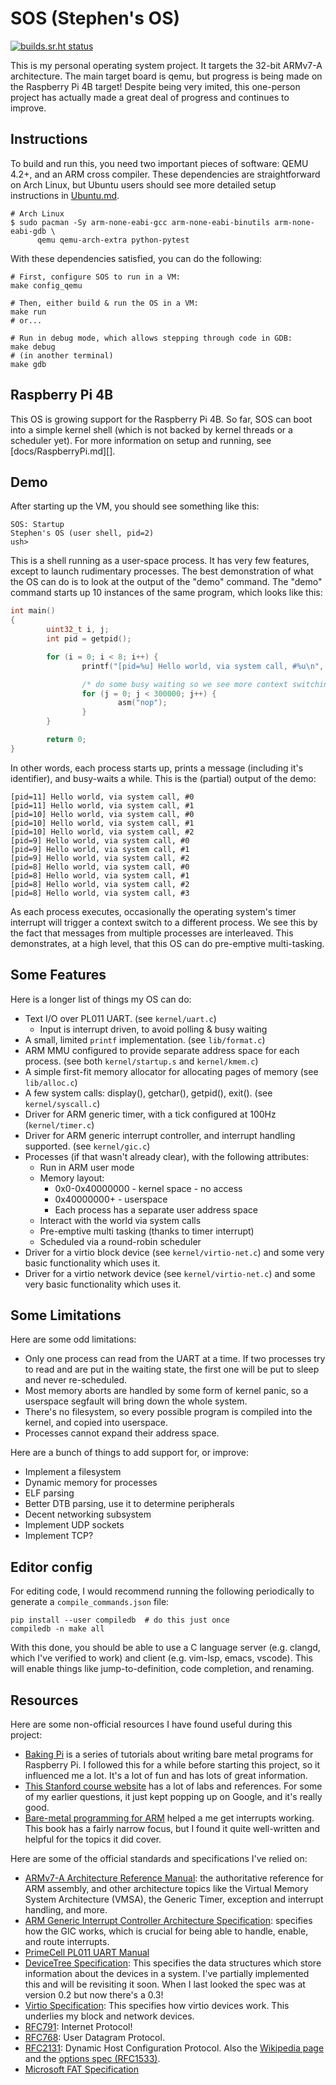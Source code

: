 SOS (Stephen's OS)
==================

[![builds.sr.ht status](https://builds.sr.ht/~brenns10/sos.svg)](https://builds.sr.ht/~brenns10/sos?)

This is my personal operating system project. It targets the 32-bit ARMv7-A
architecture. The main target board is qemu, but progress is being made on the
Raspberry Pi 4B target! Despite being very imited, this one-person project has
actually made a great deal of progress and continues to improve.

Instructions
------------

To build and run this, you need two important pieces of software: QEMU 4.2+, and
an ARM cross compiler. These dependencies are straightforward on Arch Linux, but
Ubuntu users should see more detailed setup instructions in
[Ubuntu.md](Ubuntu.md).

    # Arch Linux
    $ sudo pacman -Sy arm-none-eabi-gcc arm-none-eabi-binutils arm-none-eabi-gdb \
          qemu qemu-arch-extra python-pytest

With these dependencies satisfied, you can do the following:

    # First, configure SOS to run in a VM:
    make config_qemu

    # Then, either build & run the OS in a VM:
    make run
    # or...

    # Run in debug mode, which allows stepping through code in GDB:
    make debug
    # (in another terminal)
    make gdb


Raspberry Pi 4B
---------------

This OS is growing support for the Raspberry Pi 4B. So far, SOS can boot into a
simple kernel shell (which is not backed by kernel threads or a scheduler yet).
For more information on setup and running, see [docs/RaspberryPi.md][].

Demo
----

After starting up the VM, you should see something like this:

```
SOS: Startup
Stephen's OS (user shell, pid=2)
ush>
```

This is a shell running as a user-space process. It has very few features,
except to launch rudimentary processes. The best demonstration of what the OS
can do is to look at the output of the "demo" command. The "demo" command starts
up 10 instances of the same program, which looks like this:

```c
int main()
{
        uint32_t i, j;
        int pid = getpid();

        for (i = 0; i < 8; i++) {
                printf("[pid=%u] Hello world, via system call, #%u\n", pid, i);

                /* do some busy waiting so we see more context switching */
                for (j = 0; j < 300000; j++) {
                        asm("nop");
                }
        }

        return 0;
}
```

In other words, each process starts up, prints a message (including it's
identifier), and busy-waits a while. This is the (partial) output of the demo:

```
[pid=11] Hello world, via system call, #0
[pid=11] Hello world, via system call, #1
[pid=10] Hello world, via system call, #0
[pid=10] Hello world, via system call, #1
[pid=10] Hello world, via system call, #2
[pid=9] Hello world, via system call, #0
[pid=9] Hello world, via system call, #1
[pid=9] Hello world, via system call, #2
[pid=8] Hello world, via system call, #0
[pid=8] Hello world, via system call, #1
[pid=8] Hello world, via system call, #2
[pid=8] Hello world, via system call, #3
```

As each process executes, occasionally the operating system's timer interrupt
will trigger a context switch to a different process. We see this by the fact
that messages from multiple processes are interleaved. This demonstrates, at a
high level, that this OS can do pre-emptive multi-tasking.

Some Features
-------------

Here is a longer list of things my OS can do:

* Text I/O over PL011 UART. (see `kernel/uart.c`)
  - Input is interrupt driven, to avoid polling & busy waiting
* A small, limited `printf` implementation. (see `lib/format.c`)
* ARM MMU configured to provide separate address space for each process. (see
  both `kernel/startup.s` and `kernel/kmem.c`)
* A simple first-fit memory allocator for allocating pages of memory (see
  `lib/alloc.c`)
* A few system calls: display(), getchar(), getpid(), exit(). (see
  `kernel/syscall.c`)
* Driver for ARM generic timer, with a tick configured at 100Hz
  (`kernel/timer.c`)
* Driver for ARM generic interrupt controller, and interrupt handling supported.
  (see `kernel/gic.c`)
* Processes (if that wasn't already clear), with the following attributes:
  - Run in ARM user mode
  - Memory layout:
    - 0x0-0x40000000 - kernel space - no access
    - 0x40000000+ - userspace
    - Each process has a separate user address space
  - Interact with the world via system calls
  - Pre-emptive multi tasking (thanks to timer interrupt)
  - Scheduled via a round-robin scheduler
* Driver for a virtio block device (see `kernel/virtio-net.c`) and some very
  basic functionality which uses it.
* Driver for a virtio network device (see `kernel/virtio-net.c`) and some very
  basic functionality which uses it.

Some Limitations
----------------

Here are some odd limitations:

* Only one process can read from the UART at a time. If two processes try to
  read and are put in the waiting state, the first one will be put to sleep and
  never re-scheduled.
* Most memory aborts are handled by some form of kernel panic, so a userspace
  segfault will bring down the whole system.
* There's no filesystem, so every possible program is compiled into the kernel,
  and copied into userspace.
* Processes cannot expand their address space.

Here are a bunch of things to add support for, or improve:

* Implement a filesystem
* Dynamic memory for processes
* ELF parsing
* Better DTB parsing, use it to determine peripherals
* Decent networking subsystem
* Implement UDP sockets
* Implement TCP?

Editor config
-------------

For editing code, I would recommend running the following periodically to
generate a `compile_commands.json` file:

    pip install --user compiledb  # do this just once
    compiledb -n make all

With this done, you should be able to use a C language server (e.g. clangd,
which I've verified to work) and client (e.g. vim-lsp, emacs, vscode). This will
enable things like jump-to-definition, code completion, and renaming.

Resources
---------

Here are some non-official resources I have found useful during this project:

- [Baking Pi][baking-pi] is a series of tutorials about writing bare metal
  programs for Raspberry Pi. I followed this for a while before starting this
  project, so it influenced me a lot. It's a lot of fun and has lots of great
  information.
- [This Stanford course website][course] has a lot of labs and references. For
  some of my earlier questions, it just kept popping up on Google, and it's
  really good.
- [Bare-metal programming for ARM][ebook] helped a me get interrupts working.
  This book has a fairly narrow focus, but I found it quite well-written and
  helpful for the topics it did cover.

[baking-pi]: https://www.cl.cam.ac.uk/projects/raspberrypi/tutorials/os/ok05.html
[course]: http://cs107e.github.io/
[ebook]: http://umanovskis.se/files/arm-baremetal-ebook.pdf

Here are some of the official standards and specifications I've relied on:

- [ARMv7-A Architecture Reference Manual][arm-arm]: the authoritative reference
  for ARM assembly, and other architecture topics like the Virtual Memory System
  Architecture (VMSA), the Generic Timer, exception and interrupt handling, and
  more.
- [ARM Generic Interrupt Controller Architecture Specification][arm-gic]:
  specifies how the GIC works, which is crucial for being able to handle,
  enable, and route interrupts.
- [PrimeCell PL011 UART Manual][pl011]
- [DeviceTree Specification][dtree]: This specifies the data structures which
  store information about the devices in a system. I've partially implemented
  this and will be revisiting it soon. When I last looked the spec was at
  version 0.2 but now there's a 0.3!
- [Virtio Specification][virtio]: This specifies how virtio devices work. This
  underlies my block and network devices.
- [RFC791][rfc791]: Internet Protocol!
- [RFC768][rfc768]: User Datagram Protocol.
- [RFC2131][rfc2131]: Dynamic Host Configuration Protocol. Also the [Wikipedia
  page][dhcp-wiki] and the [options spec (RFC1533)][rfc1533].
- [Microsoft FAT Specification][fat]

[arm-arm]: https://static.docs.arm.com/ddi0406/c/DDI0406C_C_arm_architecture_reference_manual.pdf
[arm-gic]: https://static.docs.arm.com/ihi0069/d/IHI0069D_gic_architecture_specification.pdf
[pl011]: http://infocenter.arm.com/help/topic/com.arm.doc.ddi0183f/DDI0183.pdf
[dtree]: https://www.devicetree.org/specifications/
[virtio]: http://docs.oasis-open.org/virtio/virtio/v1.0/cs04/virtio-v1.0-cs04.html
[rfc791]: https://tools.ietf.org/html/rfc791
[rfc768]: https://tools.ietf.org/html/rfc768
[rfc2131]: https://tools.ietf.org/html/rfc2131
[rfc1533]: https://tools.ietf.org/html/rfc1533
[fat]: http://read.pudn.com/downloads77/ebook/294884/FAT32%20Spec%20%28SDA%20Contribution%29.pdf
[dhcp-wiki]: https://en.wikipedia.org/wiki/Dynamic_Host_Configuration_Protocol
